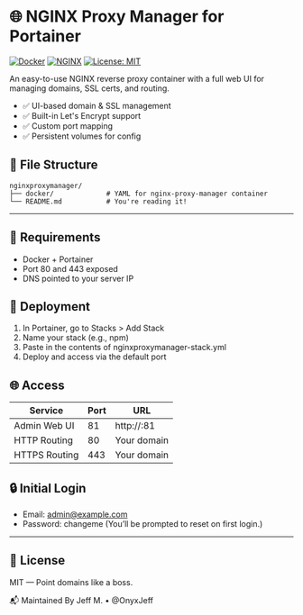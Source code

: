 # 🌐 NGINX Proxy Manager for Portainer

[![Docker](https://img.shields.io/badge/Docker-ReverseProxy-blue?logo=docker)](https://hub.docker.com/r/jc21/nginx-proxy-manager)
[![NGINX](https://img.shields.io/badge/NGINX-Proxy-green?logo=nginx)](https://nginxproxymanager.com/)
[![License: MIT](https://img.shields.io/badge/license-MIT-green.svg)](https://opensource.org/licenses/MIT)

An easy-to-use NGINX reverse proxy container with a full web UI for managing domains, SSL certs, and routing.

- ✅ UI-based domain & SSL management
- ✅ Built-in Let's Encrypt support
- ✅ Custom port mapping
- ✅ Persistent volumes for config

## 📁 File Structure
```text
nginxproxymanager/
├── docker/             # YAML for nginx-proxy-manager container
└── README.md           # You're reading it!
```
---

## 🔧 Requirements
- Docker + Portainer
- Port 80 and 443 exposed
- DNS pointed to your server IP

## 🚀 Deployment
1. In Portainer, go to Stacks > Add Stack
2. Name your stack (e.g., npm)
3. Paste in the contents of nginxproxymanager-stack.yml
4. Deploy and access via the default port

## 🌐 Access
| Service | Port | URL |
|---------|------|-----|
| Admin Web UI | 81 | http://<your-ip>:81 |
| HTTP Routing | 80 | Your domain |
| HTTPS Routing | 443 | Your domain |

## 🔒 Initial Login
- Email: admin@example.com
- Password: changeme
(You’ll be prompted to reset on first login.)

---

## 📜 License
MIT — Point domains like a boss.

📬 Maintained By
Jeff M. • @OnyxJeff